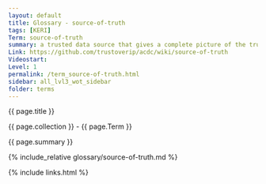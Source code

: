 ```yaml
---
layout: default
title: Glossary - source-of-truth
tags: [KERI]
Term: source-of-truth
summary: a trusted data source that gives a complete picture of the truth about a data object.
Link: https://github.com/trustoverip/acdc/wiki/source-of-truth
Videostart: 
Level: 1
permalink: /term_source-of-truth.html
sidebar: all_lvl3_wot_sidebar
folder: terms
---
```


{{ page.title }}

{{ page.collection }} - {{ page.Term }}

   {{ page.summary }}

{% include_relative glossary/source-of-truth.md %}

 {% include links.html %} 
